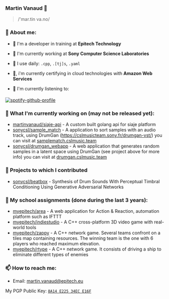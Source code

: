 ### Martin Vanaud 👋

> /'mar.tin va.no/

### 💬 About me:

- 🌱 I'm a developer in training at **Epitech Technology**
- :microscope: I'm currently working at **Sony Computer Science Laboratories**
- :hammer: I use daily: `.cpp`, `.[tj]s`, `.yaml`
- :telescope:, i'm currently certifying in cloud technologies with **Amazon Web Services**

- 🎵 I'm currently listening to:
####
[![spotify-github-profile](https://spotify-github-profile.vercel.app/api/view?uid=sqae4csmsa1xz9oepmuq1omal&cover_image=true&theme=natemoo-re&show_offline=true&background_color=121212&interchange=false&bar_color=53b14f&bar_color_cover=false)](https://github.com/kittinan/spotify-github-profile)

### 👷 What I'm currently working on (may not be released yet):

- [martinvanaud/siaje-api](https://github.com/martinvanaud/JuniorConseilTaker-Siaje-API) - A custom built golang api for siaje platform
- [sonycsl/sample_match](https://github.com/SonyCSLParis/sample_match) - A application to sort samples with an audio track, using DrumGan (https://cslmusicteam.sony.fr/drumgan-vst/) you can visit at [samplematch.cslmusic.team](https://samplematch.cslmusic.team/)
- [sonycsl/drumgan_webapp](https://github.com/SonyCSLParis/drumgan_webapp) - A web application that generates random samples in a latent space using DrumGan (see project above for more info) you can visit at [drumgan.cslmusic.team](https://drumgan.cslmusic.team/)

### :hammer: Projects to which I contributed

- [sonycsl/beatbox](https://github.com/sony-csl-maker/BeatBox) - Synthesis of Drum Sounds With Perceptual Timbral Conditioning Using Generative Adversarial Networks

### :school: My school assignments (done during the last 3 years):

- [myepitech/area](https://github.com/MyEpitech/B-DEV-500-PAR-5-2-area-martin.vanaud) - A web application for Action & Reaction, automation platform such as IFTTT
- [myepitech/indiestudio](https://github.com/MyEpitech/B-YEP-400-PAR-4-1-indiestudio-martin.vanaud) - A C++ cross-platform 3D video game with real-world tools
- [myepitech/zappy](https://github.com/MyEpitech/B-YEP-410-PAR-4-1-zappy-martin.vanaud) - A C++ network game. Several teams confront on a tiles map containing resources. The winning team is the one with 6 players who reached maximum elevation.
- [myepitech/rtype](https://github.com/MyEpitech/B-YEP-500-PAR-5-1-rtype-martin.vanaud) - A C++ network game. It consists of driving a ship to eliminate different types of enemies

### 📫 How to reach me:

- Email: [martin.vanaud@epitech.eu](mailto:martin.vanaud@epitech.eu)

My PGP Public Key: [`8A14 E225 34EC E16F`](https://keybase.io/martinvanaud/pgp_keys.asc)
